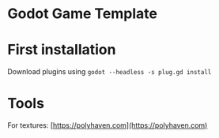 # Godot Game Template

# First installation
Download plugins using ```godot --headless -s plug.gd install```


# Tools
For textures:
[https://polyhaven.com](https://polyhaven.com)
